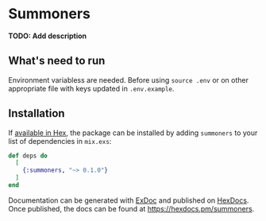 # Summoners

**TODO: Add description**

## What's need to run
Environment variabless are needed.  Before using `source .env` or on other appropriate file with keys updated in `.env.example`.

## Installation

If [available in Hex](https://hex.pm/docs/publish), the package can be installed
by adding `summoners` to your list of dependencies in `mix.exs`:

```elixir
def deps do
  [
    {:summoners, "~> 0.1.0"}
  ]
end
```

Documentation can be generated with [ExDoc](https://github.com/elixir-lang/ex_doc)
and published on [HexDocs](https://hexdocs.pm). Once published, the docs can
be found at <https://hexdocs.pm/summoners>.

